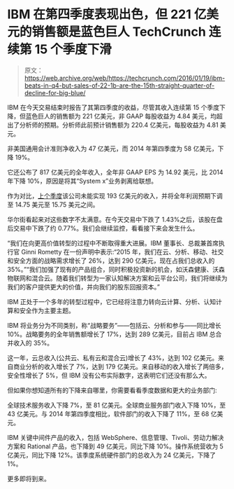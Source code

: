 # IBM 在第四季度表现出色，但 221 亿美元的销售额是蓝色巨人 TechCrunch 连续第 15 个季度下滑

> 原文：<https://web.archive.org/web/https://techcrunch.com/2016/01/19/ibm-beats-in-q4-but-sales-of-22-1b-are-the-15th-straight-quarter-of-decline-for-big-blue/>

IBM 在今天交易结束时报告了其第四季度的收益，尽管其收入连续第 15 个季度下降，但蓝色巨人的销售额为 221 亿美元，非 GAAP 每股收益为 4.84 美元，均超出了分析师的预期。分析师此前预计销售额为 220.4 亿美元，每股收益为 4.81 美元。

非美国通用会计准则净收入为 47 亿美元，而 2014 年第四季度为 58 亿美元，下降 19%。

它还公布了 817 亿美元的全年收入，全年非 GAAP EPS 为 14.92 美元，比 2014 年下降 10%，原因是将其“System x”业务剥离给联想。

作为对比，[上个季度](https://web.archive.org/web/20230404120942/https://techcrunch.com/2015/10/19/ibm-slips-4-on-disappointing-q3-revenue-of-19-3b-lower-full-year-profit-forecast/)该公司未能实现 193 亿美元的收入，并将全年利润预期下调至 14.75 美元至 15.75 美元之间。

华尔街看起来对这些数字不太满意。在今天交易中下跌了 1.43%之后，该股在盘后交易中下跌了约 0.77%。我们会继续监控，看看接下来会发生什么。

“我们在向更高价值转型的过程中不断取得重大进展。IBM 董事长、总裁兼首席执行官 Ginni Rometty 在一份声明中表示:“2015 年，我们在云、分析、移动、社交和安全方面的战略需求增长了 26%，达到 290 亿美元，现在占我们总收入的 35%。”“我们加强了现有的产品组合，同时积极投资新的机会，如沃森健康、沃森物联网和混合云。随着我们转型为一家认知解决方案和云平台公司，我们将继续为我们的客户提供更大的价值，并向我们的股东回报资本。”

IBM 正处于一个多年的转型过程中，它已经将注意力转向云计算、分析、认知计算和安全作为主要主题。

IBM 将业务分为不同类别，称“战略要务”——包括云、分析和参与——同比增长 10%。战略要务的全年销售额增长了 17%，达到 289 亿美元，目前占 IBM 总合并收入的 35%。

这一年，云总收入(公共云、私有云和混合云)增长了 43%，达到 102 亿美元。来自商业分析的收入增长了 7%，达到 179 亿美元。来自移动的收入增长了两倍多，安全性增长了 5%，但 IBM 没有公布实际数字，这表明它们还没有那么大。

但如果你想知道所有的下降来自哪里，你需要看看季度数据和更大的业务部门:

全球技术服务收入下降 7%，至 81 亿美元。全球商业服务部门收入下降 10%，至 43 亿美元。与 2014 年第四季度相比，软件部门的收入下降了 11%，至 68 亿美元。

IBM 关键中间件产品的收入，包括 WebSphere、信息管理、Tivoli、劳动力解决方案和 Rational 产品，也下降到 49 亿美元，同比下降 10%。操作系统营收为 5 亿美元，同比下降 12%。该季度系统硬件部门的总收入为 24 亿美元，下降了 1%。

更多即将到来。